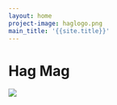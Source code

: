 ```yaml
---
layout: home
project-image: haglogo.png
main_title: '{{site.title}}'
---
```


<div>
  <h1>Hag Mag</h1>
</div>

<div>
  <img src="/assets/img/{{ page.project-image }}"/>
</div>

